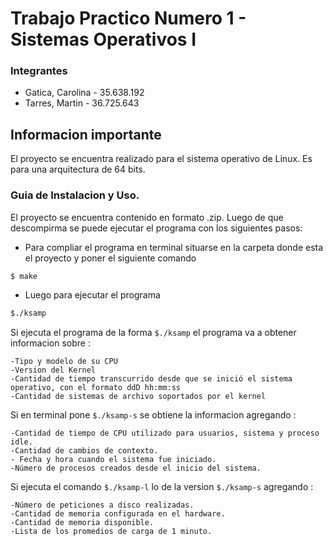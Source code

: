 # Trabajo Practico Numero 1 - Sistemas Operativos I	


### Integrantes
- Gatica, Carolina - 35.638.192
- Tarres, Martin   - 36.725.643

## Informacion importante

El proyecto se encuentra realizado para el sistema operativo de Linux. 
Es para una arquitectura de 64 bits.

### Guia de Instalacion y Uso.


El proyecto se encuentra contenido en formato .zip. 
Luego de que descompirma se puede ejecutar el programa con los siguientes pasos:

* Para compliar el programa en terminal situarse en la carpeta donde esta el proyecto
 y poner el siguiente comando 

```sh
$ make
```
* Luego para ejecutar el programa 

```sh
$./ksamp
```
Si ejecuta el programa de la forma `$./ksamp` el programa va a obtener informacion sobre :

	-Tipo y modelo de su CPU
	-Version del Kernel
	-Cantidad de tiempo transcurrido desde que se inició el sistema operativo, con el formato ddD hh:mm:ss
 	-Cantidad de sistemas de archivo soportados por el kernel

Si en terminal pone `$./ksamp-s` se obtiene la informacion agregando :

	-Cantidad de tiempo de CPU utilizado para usuarios, sistema y proceso idle.
	-Cantidad de cambios de contexto.
	- Fecha y hora cuando el sistema fue iniciado.
	-Número de procesos creados desde el inicio del sistema.

Si ejecuta el comando `$./ksamp-l` lo de la version `$./ksamp-s` agregando : 
	
	-Número de peticiones a disco realizadas.
	-Cantidad de memoria configurada en el hardware.
	-Cantidad de memoria disponible.
	-Lista de los promedios de carga de 1 minuto.


